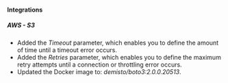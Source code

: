 
#### Integrations
##### AWS - S3
- Added the *Timeout* parameter, which enables you to define the amount of time until a timeout error occurs.
- Added the *Retries* parameter, which enables you to define the maximum retry attempts until a connection or throttling error occurs.
- Updated the Docker image to: *demisto/boto3:2.0.0.20513*.